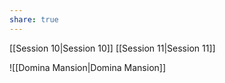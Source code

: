 ```yaml
---
share: true
---
```

[[Session 10|Session 10]] [[Session 11|Session 11]]

![[Domina Mansion|Domina Mansion]]